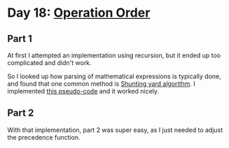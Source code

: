 # Day 18: [Operation Order](https://adventofcode.com/2020/day/18)

## Part 1

At first I attempted an implementation using recursion, but it ended up too complicated and didn't work.

So I looked up how parsing of mathematical expressions is typically done, and found that one common method is [Shunting yard algorithm](https://en.wikipedia.org/wiki/Shunting_yard_algorithm). I implemented [this pseudo-code](https://www.geeksforgeeks.org/expression-evaluation/) and it worked nicely.

## Part 2

With that implementation, part 2 was super easy, as I just needed to adjust the precedence function.